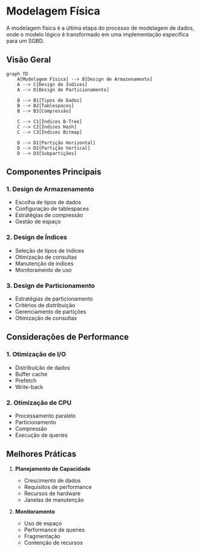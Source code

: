 # Modelagem Física

A modelagem física é a última etapa do processo de modelagem de dados, onde o modelo lógico é transformado em uma implementação específica para um SGBD.

## Visão Geral

```mermaid
graph TD
    A[Modelagem Física] --> B[Design de Armazenamento]
    A --> C[Design de Índices]
    A --> D[Design de Particionamento]
    
    B --> B1[Tipos de Dados]
    B --> B2[Tablespaces]
    B --> B3[Compressão]
    
    C --> C1[Índices B-Tree]
    C --> C2[Índices Hash]
    C --> C3[Índices Bitmap]
    
    D --> D1[Partição Horizontal]
    D --> D2[Partição Vertical]
    D --> D3[Subpartições]
```

## Componentes Principais

### 1. Design de Armazenamento
- Escolha de tipos de dados
- Configuração de tablespaces
- Estratégias de compressão
- Gestão de espaço

### 2. Design de Índices
- Seleção de tipos de índices
- Otimização de consultas
- Manutenção de índices
- Monitoramento de uso

### 3. Design de Particionamento
- Estratégias de particionamento
- Critérios de distribuição
- Gerenciamento de partições
- Otimização de consultas

## Considerações de Performance

### 1. Otimização de I/O
- Distribuição de dados
- Buffer cache
- Prefetch
- Write-back

### 2. Otimização de CPU
- Processamento paralelo
- Particionamento
- Compressão
- Execução de queries

## Melhores Práticas

1. **Planejamento de Capacidade**
   - Crescimento de dados
   - Requisitos de performance
   - Recursos de hardware
   - Janelas de manutenção

2. **Monitoramento**
   - Uso de espaço
   - Performance de queries
   - Fragmentação
   - Contenção de recursos